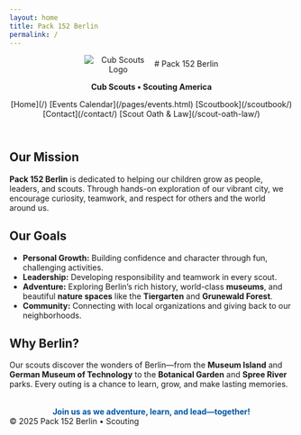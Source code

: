 ```yaml
---
layout: home
title: Pack 152 Berlin
permalink: /
---
```


<header>
<img src="/assets/cubscouts.webp" alt="Cub Scouts Logo" style="max-width:120px; vertical-align:middle;">
# Pack 152 Berlin

**Cub Scouts • Scouting America**

<nav>
[Home](/)
[Events Calendar](/pages/events.html)
[Scoutbook](/scoutbook/)
[Contact](/contact/)
[Scout Oath & Law](/scout-oath-law/)
</nav>
</header>

## Our Mission

**Pack 152 Berlin** is dedicated to helping our children grow as people, leaders, and scouts. Through hands-on exploration of our vibrant city, we encourage curiosity, teamwork, and respect for others and the world around us.

## Our Goals

- **Personal Growth:** Building confidence and character through fun, challenging activities.
- **Leadership:** Developing responsibility and teamwork in every scout.
- **Adventure:** Exploring Berlin’s rich history, world-class **museums**, and beautiful **nature spaces** like the **Tiergarten** and **Grunewald Forest**.
- **Community:** Connecting with local organizations and giving back to our neighborhoods.

## Why Berlin?

Our scouts discover the wonders of Berlin—from the **Museum Island** and **German Museum of Technology** to the **Botanical Garden** and **Spree River** parks. Every outing is a chance to learn, grow, and make lasting memories.

<div style="font-weight:700; color:#0055a4; text-align:center; margin-top:2rem;">
Join us as we adventure, learn, and lead—together!
</div>

<footer>
&copy; 2025 Pack 152 Berlin • Scouting